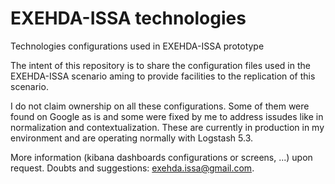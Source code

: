 # EXEHDA-ISSA technologies
Technologies configurations used in EXEHDA-ISSA prototype

The intent of this repository is to share the configuration files used in the EXEHDA-ISSA scenario aming to provide facilities to the replication of this scenario.

I do not claim ownership on all these configurations.
Some of them were found on Google as is and some were fixed by me to address issudes like in normalization and contextualization.
These are currently in production in my environment and are operating normally with Logstash 5.3.

More information (kibana dashboards configurations or screens, ...) upon request. Doubts and suggestions: exehda.issa@gmail.com.
